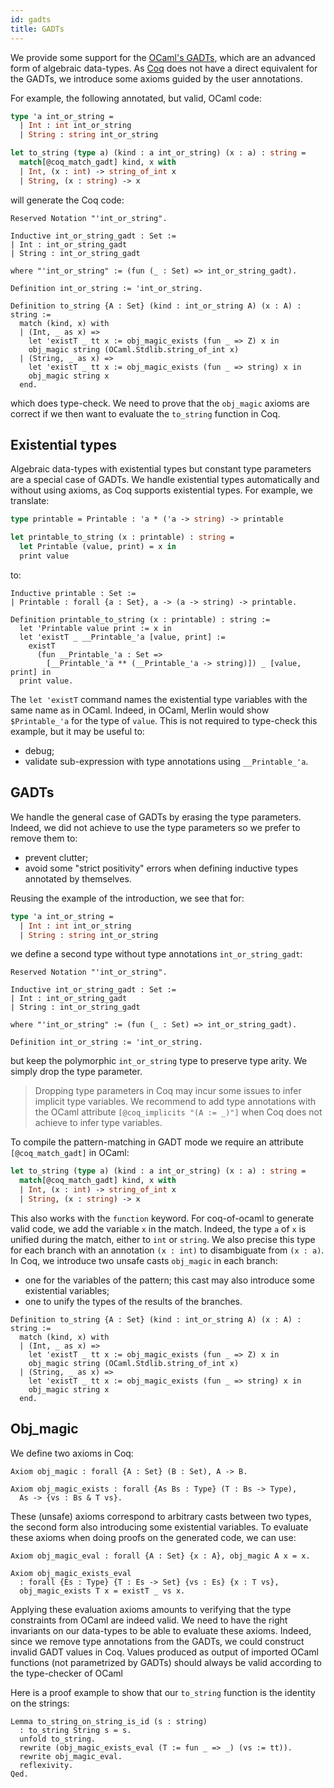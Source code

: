 ```yaml
---
id: gadts
title: GADTs
---
```


We provide some support for the [OCaml's GADTs](https://caml.inria.fr/pub/docs/manual-ocaml/manual033.html), which are an advanced form of algebraic data-types. As [Coq](https://coq.inria.fr/) does not have a direct equivalent for the GADTs, we introduce some axioms guided by the user annotations.

For example, the following annotated, but valid, OCaml code:
```ocaml
type 'a int_or_string =
  | Int : int int_or_string
  | String : string int_or_string

let to_string (type a) (kind : a int_or_string) (x : a) : string =
  match[@coq_match_gadt] kind, x with
  | Int, (x : int) -> string_of_int x
  | String, (x : string) -> x
```
will generate the Coq code:
```coq
Reserved Notation "'int_or_string".

Inductive int_or_string_gadt : Set :=
| Int : int_or_string_gadt
| String : int_or_string_gadt

where "'int_or_string" := (fun (_ : Set) => int_or_string_gadt).

Definition int_or_string := 'int_or_string.

Definition to_string {A : Set} (kind : int_or_string A) (x : A) : string :=
  match (kind, x) with
  | (Int, _ as x) =>
    let 'existT _ tt x := obj_magic_exists (fun _ => Z) x in
    obj_magic string (OCaml.Stdlib.string_of_int x)
  | (String, _ as x) =>
    let 'existT _ tt x := obj_magic_exists (fun _ => string) x in
    obj_magic string x
  end.
```
which does type-check. We need to prove that the `obj_magic` axioms are correct if we then want to evaluate the `to_string` function in Coq.

## Existential types
Algebraic data-types with existential types but constant type parameters are a special case of GADTs. We handle existential types automatically and without using axioms, as Coq supports existential types. For example, we translate:
```ocaml
type printable = Printable : 'a * ('a -> string) -> printable

let printable_to_string (x : printable) : string =
  let Printable (value, print) = x in
  print value
```
to:
```coq
Inductive printable : Set :=
| Printable : forall {a : Set}, a -> (a -> string) -> printable.

Definition printable_to_string (x : printable) : string :=
  let 'Printable value print := x in
  let 'existT _ __Printable_'a [value, print] :=
    existT
      (fun __Printable_'a : Set =>
        [__Printable_'a ** (__Printable_'a -> string)]) _ [value, print] in
  print value.
```
The `let 'existT` command names the existential type variables with the same name as in OCaml. Indeed, in OCaml, Merlin would show `$Printable_'a` for the type of `value`. This is not required to type-check this example, but it may be useful to:
* debug;
* validate sub-expression with type annotations using `__Printable_'a`.

## GADTs
We handle the general case of GADTs by erasing the type parameters. Indeed, we did not achieve to use the type parameters so we prefer to remove them to:
* prevent clutter;
* avoid some "strict positivity" errors when defining inductive types annotated by themselves.

Reusing the example of the introduction, we see that for:
```ocaml
type 'a int_or_string =
  | Int : int int_or_string
  | String : string int_or_string
```
we define a second type without type annotations `int_or_string_gadt`:
```coq
Reserved Notation "'int_or_string".

Inductive int_or_string_gadt : Set :=
| Int : int_or_string_gadt
| String : int_or_string_gadt

where "'int_or_string" := (fun (_ : Set) => int_or_string_gadt).

Definition int_or_string := 'int_or_string.
```
but keep the polymorphic `int_or_string` type to preserve type arity. We simply drop the type parameter.
> Dropping type parameters in Coq may incur some issues to infer implicit type variables. We recommend to add type annotations with the OCaml attribute `[@coq_implicits "(A := _)"]` when Coq does not achieve to infer type variables.

To compile the pattern-matching in GADT mode we require an attribute `[@coq_match_gadt]` in OCaml:
```ocaml
let to_string (type a) (kind : a int_or_string) (x : a) : string =
  match[@coq_match_gadt] kind, x with
  | Int, (x : int) -> string_of_int x
  | String, (x : string) -> x
```
This also works with the `function` keyword. For coq-of-ocaml to generate valid code, we add the variable `x` in the match. Indeed, the type `a` of `x` is unified during the match, either to `int` or `string`. We also precise this type for each branch with an annotation `(x : int)` to disambiguate from `(x : a)`. In Coq, we introduce two unsafe casts `obj_magic` in each branch:
* one for the variables of the pattern; this cast may also introduce some existential variables;
* one to unify the types of the results of the branches.
```coq
Definition to_string {A : Set} (kind : int_or_string A) (x : A) : string :=
  match (kind, x) with
  | (Int, _ as x) =>
    let 'existT _ tt x := obj_magic_exists (fun _ => Z) x in
    obj_magic string (OCaml.Stdlib.string_of_int x)
  | (String, _ as x) =>
    let 'existT _ tt x := obj_magic_exists (fun _ => string) x in
    obj_magic string x
  end.
```

## Obj_magic
We define two axioms in Coq:
```coq
Axiom obj_magic : forall {A : Set} (B : Set), A -> B.

Axiom obj_magic_exists : forall {As Bs : Type} (T : Bs -> Type),
  As -> {vs : Bs & T vs}.
```
These (unsafe) axioms correspond to arbitrary casts between two types, the second form also introducing some existential variables. To evaluate these axioms when doing proofs on the generated code, we can use:
```coq
Axiom obj_magic_eval : forall {A : Set} {x : A}, obj_magic A x = x.

Axiom obj_magic_exists_eval
  : forall {Es : Type} {T : Es -> Set} {vs : Es} {x : T vs},
  obj_magic_exists T x = existT _ vs x.
```
Applying these evaluation axioms amounts to verifying that the type constraints from OCaml are indeed valid. We need to have the right invariants on our data-types to be able to evaluate these axioms. Indeed, since we remove type annotations from the GADTs, we could construct invalid GADT values in Coq. Values produced as output of imported OCaml functions (not parametrized by GADTs) should always be valid according to the type-checker of OCaml

Here is a proof example to show that our `to_string` function is the identity on the strings:
```coq
Lemma to_string_on_string_is_id (s : string)
  : to_string String s = s.
  unfold to_string.
  rewrite (obj_magic_exists_eval (T := fun _ => _) (vs := tt)).
  rewrite obj_magic_eval.
  reflexivity.
Qed.
```
